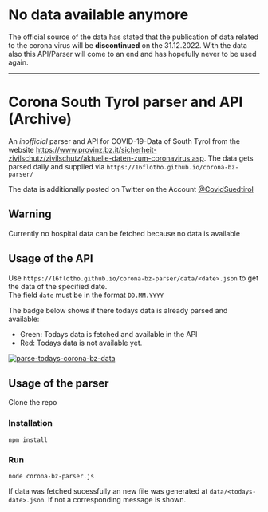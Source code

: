 # No data available anymore
The official source of the data has stated that the publication of data related to the corona virus will be **discontinued** on the 31.12.2022. With the data also this API/Parser will come to an end and has hopefully never to be used again.

---


# Corona South Tyrol parser and API (Archive)
An *inofficial* parser and API for COVID-19-Data of South Tyrol from the website https://www.provinz.bz.it/sicherheit-zivilschutz/zivilschutz/aktuelle-daten-zum-coronavirus.asp. The data gets parsed daily and supplied via `https://16flotho.github.io/corona-bz-parser/` 

The data is additionally posted on Twitter on the Account [@CovidSuedtirol](https://twitter.com/CovidSuedtirol)

## Warning
Currently no hospital data can be fetched because no data is available

## Usage of the API
Use `https://16flotho.github.io/corona-bz-parser/data/<date>.json` to get the data of the specified date. \
The field `date` must be in the format `DD.MM.YYYY`

The badge below shows if there todays data is already parsed and available:
- Green: Todays data is fetched and available in the API
- Red: Todays data is not available yet.

[![parse-todays-corona-bz-data](https://github.com/16flotho/corona-bz-parser/actions/workflows/corona-bz-parser.yml/badge.svg)](https://github.com/16flotho/corona-bz-parser/actions/workflows/corona-bz-parser.yml)

## Usage of the parser

Clone the repo

### Installation

```node
npm install
```

### Run
```node
node corona-bz-parser.js
```

If data was fetched sucessfully an new file was generated at `data/<todays-date>.json`. If not a corresponding message is shown. 
